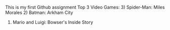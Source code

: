 This is my first Github assignment
Top 3 Video Games:
3) Spider-Man: Miles Morales
2) Batman: Arkham City
1) Mario and Luigi: Bowser's Inside Story